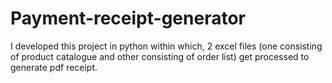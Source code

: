 # Payment-receipt-generator
I developed this project in python within which, 2 excel files (one consisting of product catalogue and other consisting of order list) get processed to generate pdf receipt.
